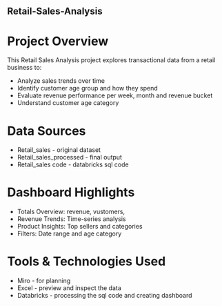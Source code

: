 ## Retail-Sales-Analysis

# Project Overview

This Retail Sales Analysis project explores transactional data from a retail business to:
- Analyze sales trends over time
- Identify customer age group and how they spend
- Evaluate revenue performance per week, month and revenue bucket
- Understand customer age category

# Data Sources

- Retail_sales - original dataset
- Retail_sales_processed - final output
- Retail_sales code - databricks sql code

# Dashboard Highlights

- Totals Overview: revenue, vustomers, 
- Revenue Trends: Time-series analysis
- Product Insights: Top sellers and categories
- Filters: Date range and age category

# Tools & Technologies Used

- Miro - for planning
- Excel - preview and inspect the data
- Databricks - processing the sql code and creating dashboard

